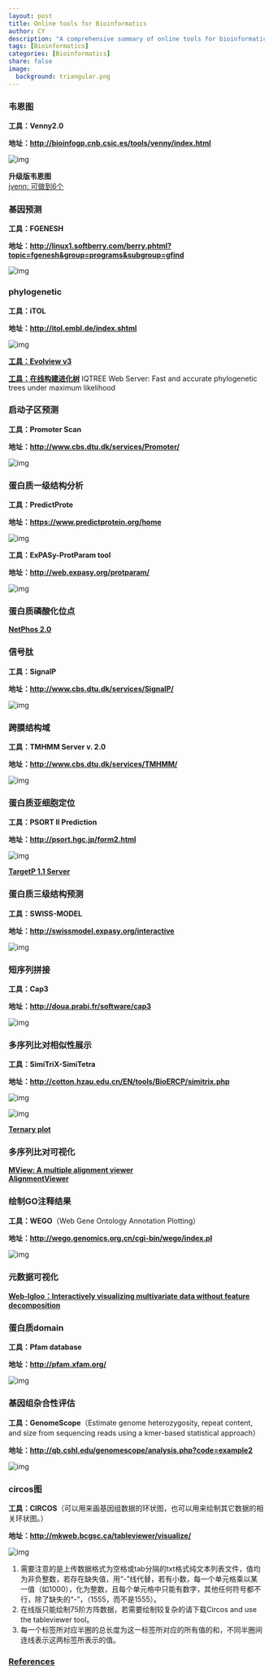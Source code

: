 ```yaml
---
layout: post
title: Online tools for Bioinformatics
author: CY
description: "A comprehensive summary of online tools for bioinformatics analysis"
tags: [Bioinformatics]
categories: [Bioinformatics]
share: false
image:
  background: triangular.png 
---
```


### 韦恩图

**工具：Venny2.0**

**地址：http://bioinfogp.cnb.csic.es/tools/venny/index.html**

![img](https://mmbiz.qpic.cn/mmbiz_png/6kvRq2WRXpia2AjL3icBibP6JGmWZdvgVVI5zAyB9byia0M3rw8Ocq3EsLBNYkEfVnc4DrZKFtDcVmicsacJxuEiayUw/640?wx_fmt=png&tp=webp&wxfrom=5&wx_lazy=1)



**升级版韦恩图**   
[jvenn: 可做到6个](http://jvenn.toulouse.inra.fr/app/example.html)     



### 基因预测

**工具：FGENESH**

**地址：http://linux1.softberry.com/berry.phtml?topic=fgenesh&group=programs&subgroup=gfind**

![img](https://mmbiz.qpic.cn/mmbiz_png/6kvRq2WRXpia2AjL3icBibP6JGmWZdvgVVI8wdzuL2KyMxNetP1kOKic7HKuTT0Upff2hoHWGsPLnr7MEyniaDAwyTg/640?wx_fmt=png&tp=webp&wxfrom=5&wx_lazy=1)



### phylogenetic

**工具：iTOL**

**地址：http://itol.embl.de/index.shtml**

![img](https://mmbiz.qpic.cn/mmbiz_png/6kvRq2WRXpia2AjL3icBibP6JGmWZdvgVVIozolWcz3au8DxZuiccAhFpwmpzzvhuwybHibZJaZBcIpgV8luYxqkjxQ/640?wx_fmt=png&tp=webp&wxfrom=5&wx_lazy=1)



[**工具：Evolview v3**](https://www.evolgenius.info/evolview/)

[**工具：在线构建进化树**](http://iqtree.cibiv.univie.ac.at/) 
IQTREE Web Server: Fast and accurate phylogenetic trees under maximum likelihood



### 启动子区预测

**工具：Promoter Scan**

**地址：http://www.cbs.dtu.dk/services/Promoter/**



![img](https://mmbiz.qpic.cn/mmbiz_png/6kvRq2WRXpia2AjL3icBibP6JGmWZdvgVVIoZO8ibVOFT7DlnnM6Tb6jZ5hVQCAuwr8TV5AsZ2kicMEl0Uic8RxyoWwA/640?wx_fmt=png&tp=webp&wxfrom=5&wx_lazy=1)



### 蛋白质一级结构分析

**工具：PredictProte**

**地址：https://www.predictprotein.org/home**

![img](https://mmbiz.qpic.cn/mmbiz_png/6kvRq2WRXpia2AjL3icBibP6JGmWZdvgVVI5tUNsNcygmcFMF17GzPHKxbiaU6AK1Pj4ZrZ3oMucKoCg6iaIyJ0uicrg/640?wx_fmt=png&tp=webp&wxfrom=5&wx_lazy=1)



**工具：ExPASy-ProtParam tool**

**地址：http://web.expasy.org/protparam/**

![img](https://mmbiz.qpic.cn/mmbiz_png/6kvRq2WRXpia2AjL3icBibP6JGmWZdvgVVIkyWDKle7CNBjwzWS5p8eVT8hHsRicm2N1gQsw20SWC33apCagiaUJyqA/640?wx_fmt=png&tp=webp&wxfrom=5&wx_lazy=1)



### 蛋白质磷酸化位点
[**NetPhos 2.0**](http://www.cbs.dtu.dk/services/NetPhos/)



### 信号肽

**工具：SignalP**

**地址：http://www.cbs.dtu.dk/services/SignalP/**

![img](https://mmbiz.qpic.cn/mmbiz_png/6kvRq2WRXpia2AjL3icBibP6JGmWZdvgVVIT0icqSeIialDLFeZn4pmljBN1aUnXeb5MtQPSWafLYiaoyv9s3KIdoSWg/640?wx_fmt=png&tp=webp&wxfrom=5&wx_lazy=1)



### 跨膜结构域

**工具：TMHMM Server v. 2.0**

**地址：http://www.cbs.dtu.dk/services/TMHMM/**

![img](https://mmbiz.qpic.cn/mmbiz_png/6kvRq2WRXpia2AjL3icBibP6JGmWZdvgVVIUPBgVw72DnLNlSu51iaDHkFpxhWWXjTVSTcVjFYoCwBaFQHAxpfaZQQ/640?wx_fmt=png&tp=webp&wxfrom=5&wx_lazy=1)



### 蛋白质亚细胞定位

**工具：PSORT II Prediction**

**地址：http://psort.hgc.jp/form2.html**

![img](https://mmbiz.qpic.cn/mmbiz_png/6kvRq2WRXpia2AjL3icBibP6JGmWZdvgVVIO3z7kXV1deEian8lGe5qr8mpzRX4hK4wf8hQMlIPsHYvJQjWuYibAHHg/640?wx_fmt=png&tp=webp&wxfrom=5&wx_lazy=1)



[**TargetP 1.1 Server**](http://www.cbs.dtu.dk/services/TargetP/) 



### 蛋白质三级结构预测

**工具：SWISS-MODEL**

**地址：http://swissmodel.expasy.org/interactive**

![img](https://mmbiz.qpic.cn/mmbiz_png/6kvRq2WRXpia2AjL3icBibP6JGmWZdvgVVIanssOpmzXKnSBuicemWBEL8iadYR1DEfd4fZ4JJr9aGoP5l95hYibZBnw/640?wx_fmt=png&tp=webp&wxfrom=5&wx_lazy=1)

### 短序列拼接

**工具：Cap3**

**地址：http://doua.prabi.fr/software/cap3**

![img](https://mmbiz.qpic.cn/mmbiz_png/6kvRq2WRXpia2AjL3icBibP6JGmWZdvgVVI4XwBPkS5lFQh7czR6uJexZ59T1k3icdHMnfZT3KvBt6IoBl4WyLe81w/640?wx_fmt=png&tp=webp&wxfrom=5&wx_lazy=1)

### 多序列比对相似性展示

**工具：SimiTriX-SimiTetra**

**地址：http://cotton.hzau.edu.cn/EN/tools/BioERCP/simitrix.php**

![img](https://mmbiz.qpic.cn/mmbiz_png/6kvRq2WRXpia2AjL3icBibP6JGmWZdvgVVIWSN1a1PBUVcA0Z8UfcYe35EN5nJYXnbLjYibto1VZgSTWUcT7UTqBqQ/640?wx_fmt=png&tp=webp&wxfrom=5&wx_lazy=1)

![img](https://mmbiz.qpic.cn/mmbiz_png/6kvRq2WRXpia2AjL3icBibP6JGmWZdvgVVIHCzkHwrxKIuSkaqaCCkz31rjNlMaOFicbBn5mnTpuhUByvicS3lMg1Aw/640?wx_fmt=png&tp=webp&wxfrom=5&wx_lazy=1)



[**Ternary plot**](https://www.ternaryplot.com/)



### 多序列比对可视化
[**MView: A multiple alignment viewer**](https://www.ebi.ac.uk/Tools/msa/mview/)    
[**AlignmentViewer**](https://alignmentviewer.org/)    



### 绘制GO注释结果

**工具：WEGO**（Web Gene Ontology Annotation Plotting）

**地址：http://wego.genomics.org.cn/cgi-bin/wego/index.pl**

![img](https://mmbiz.qpic.cn/mmbiz_png/6kvRq2WRXpia2AjL3icBibP6JGmWZdvgVVI6oTPkHZGvYBSx4PHg70CDkkyaTQ2fh8icrLa4BKY7UN3BsPbNkr43fg/640?wx_fmt=png&tp=webp&wxfrom=5&wx_lazy=1)



### 元数据可视化
[**Web-Igloo：Interactively visualizing multivariate data without feature decomposition**](http://121.241.184.233/webigloo/index.php)  



### 蛋白质domain

**工具：Pfam database**

**地址：http://pfam.xfam.org/**

![img](https://mmbiz.qpic.cn/mmbiz_png/6kvRq2WRXpia2AjL3icBibP6JGmWZdvgVVIK9RNx11czxH4UKBj6fR1LS6hiaNCpDQHVwVa8qUPvT1HxZbcqrsUCKQ/640?wx_fmt=png&tp=webp&wxfrom=5&wx_lazy=1)



### 基因组杂合性评估

**工具：GenomeScope**（Estimate genome heterozygosity, repeat content, and size from sequencing reads using a kmer-based statistical approach）

**地址：http://qb.cshl.edu/genomescope/analysis.php?code=example2**

![img](https://mmbiz.qpic.cn/mmbiz_png/6kvRq2WRXpia2AjL3icBibP6JGmWZdvgVVIhSDZdDeO7n7YSj6hsgEzcHx8YiaZofTzsiaCjn3nGUbnyVHecyibjiaZiag/640?wx_fmt=png&tp=webp&wxfrom=5&wx_lazy=1)



### circos图

**工具：CIRCOS**（可以用来画基因组数据的环状图，也可以用来绘制其它数据的相关环状图。）

**地址：http://mkweb.bcgsc.ca/tableviewer/visualize/**

![img](https://mmbiz.qpic.cn/mmbiz_png/6kvRq2WRXpia2AjL3icBibP6JGmWZdvgVVIEArK6UZCwticoJogzjPIF6OE4xQFdtNxL1C7gpLZ7VlqbCibknNtWicUQ/640?wx_fmt=png&tp=webp&wxfrom=5&wx_lazy=1)

1. 需要注意的是上传数据格式为空格或tab分隔的txt格式纯文本列表文件，值均为非负整数，若存在缺失值，用“-”线代替，若有小数，每一个单元格乘以某一值（如1000），化为整数，且每个单元格中只能有数字，其他任何符号都不行，除了缺失的“-”，（1555，而不是1555）。
2. 在线版只能绘制75阶方阵数据，若需要绘制较复杂的请下载Circos and use the tableviewer tool。
3. 每一个标签所对应半圈的总长度为这一标签所对应的所有值的和，不同半圈间连线表示这两标签所表示的值。

### [References](http://tiramisutes.github.io/2015/08/05/bio-online.html)